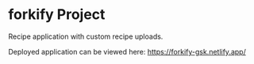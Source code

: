 # forkify Project

Recipe application with custom recipe uploads.

Deployed application can be viewed here: https://forkify-gsk.netlify.app/
